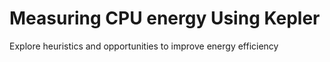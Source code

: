 # Measuring CPU energy Using Kepler
Explore heuristics and opportunities to improve energy efficiency
